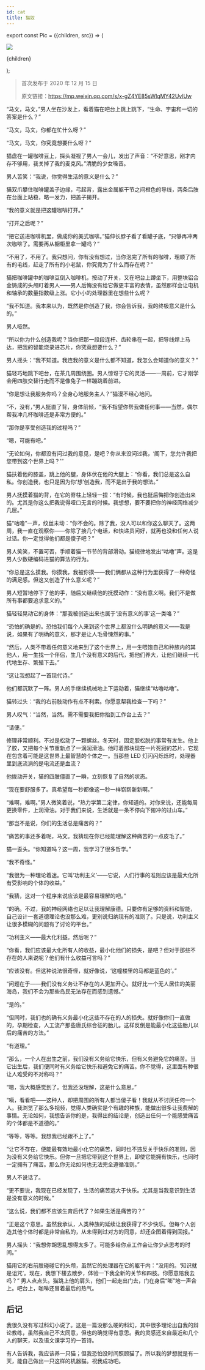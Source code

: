```yaml
---
id: cat
title: 猫奴
---
```


export const Pic = ({children, src}) => (
<div style={{textAlign: 'center'}}>
<img src={src} />
<p style={{color: 'gray', fontSize: 'small'}}>{children}</p>
</div>);

> 首次发布于 2020 年 12 月 15 日
>
> 原文链接：https://mp.weixin.qq.com/s/x-gZ4YE85sWlqMY42UvlUw

“马文，马文，”男人坐在沙发上，看着猫在吧台上跳上跳下，“生命、宇宙和一切的答案是什么？”

“马文，马文，你都在忙什么呀？”

“马文，马文，你究竟想要什么呀？”

猫盘在一罐咖啡豆上，探头凝视了男人一会儿，发出了声音：“不好意思，刚才内存不够用，我关掉了我的麦克风。”清脆的少女嗓音。

男人苦笑：“我说，你觉得生活的意义是什么？”

猫双爪攀住咖啡罐盖子边缘，弓起背，露出金属躯干节之间橙色的导线，两条后肢在台面上站稳，略一发力，把盖子揭开。

“我的意义就是把这罐咖啡打开。”

“打开之后呢？”

“把它送进咖啡机里，做成你的美式咖啡。”猫伸长脖子看了看罐子底，“只够再冲两次咖啡了。需要再从橱柜里拿一罐吗？”

“不用了，不用了。我只想问，你有没有想过，当你泡完了所有的咖啡，理顺了所有的毛线，赶走了所有的小老鼠，你究竟为了什么而存在呢？”

<Pic src="/zh-Hans/img/./docs/Stories/cat/JGibibkelET69lNmV7VHRCNEI7EC3hD5MahHrG5nYDicjj0EibNWuicZbmSvGdsGoAqZ9BVa5SteGsiaX63zEpmRI4xQ.jpeg"></Pic>

猫把咖啡罐中的咖啡豆倒入咖啡机，按动了开关，又在吧台上蹲坐下，用整块铝合金铸成的头颅盯着男人——男人后悔没有给它做更丰富的表情，虽然那样会让电机和轴承的数量指数级上涨。它小小的处理器里在想些什么呢？

“我不知道。我本来以为，既然是你创造了我，你会告诉我，我的终极意义是什么的。”

男人哑然。

“所以你为什么创造我呢？当你把那一段段连杆、齿轮串在一起，把导线焊上马达，把我的智能烧录进芯片，你究竟想要什么？”

男人摇头：“我不知道。我连我的意义是什么都不知道，我怎么会知道你的意义？”

猫轻巧地跳下吧台，在茶几周围绕圈。男人惊讶于它的灵活——一周前，它才刚学会用四肢交替行走而不是像兔子一样蹦跳着前进。

“你是想让我服务你吗？全身心地服务主人？”猫漫不经心地问。

“不，没有，”男人挺直了背，身体前倾，“我不指望你帮我做任何事——当然，偶尔帮我冲几杯咖啡还是非常方便的。”

“那你是享受创造我的过程吗？”

“嗯，可能有吧。”

“无论如何，你都没有问过我的意见，是吧？你从来没问过我，‘阁下，您允许我把您带到这个世界上吗？’”

猫扶着他的膝盖，跳上他的腿，身体伏在他的大腿上：“你看，我们总是这么自私。你创造我，也只是因为你‘想’创造我，而不是出于我的想法。”

男人抚摸着猫的背，在它的脊柱上轻轻一捏：“有时候，我也挺后悔把你创造出来的。尤其是你这么把我说得哑口无言的时候。我想想，要不要把你的神经网络减少几层。”

猫“咕噜”一声，纹丝未动：“你不会的。除了我，没人可以和你这么聊天了。这两周，我一直在观察你——你除了接几个电话，和快递员问好，就再也没和任何人说过话。你一定觉得他们都是傻子吧？”

男人笑笑，不置可否，手顺着猫一节节的背部滑动。猫规律地发出“咕噜”声。这是男人少数硬编码进猫的算法的行为。

“你总是这么摸我。你摸我，我被你摸——我们俩都从这种行为里获得了一种奇怪的满足感。但这又创造了什么意义呢？”

男人短暂地停下了他的手，随后又继续他的抚摸动作：“没有意义啊。我们不是做所有事都要追求意义的。”

猫轻轻晃动它的身体：“那我被创造出来也属于‘没有意义的事’这一类咯？”

“恐怕的确是的。恐怕我们每个人来到这个世界上都没什么明确的意义——我是说，如果有了明确的意义，那才是让人毛骨悚然的事。”

“然后，人类不带着任何意义地来到了这个世界上，用一生喂饱自己和种族内的其他人，用一生找一个伴侣，生几个没有意义的后代，把他们养大，让他们继续一代代地生存、繁殖下去。”

“这让我想起了一首现代诗。”

他们都沉默了一阵。男人的手继续机械地上下运动着，猫继续“咕噜咕噜”。

猫转过头：“我的右前肢动作有点不利索。你愿意帮我检查一下吗？”

男人叹气：“当然，当然。需不需要我把你抬到工作台上去？”

“请便。”

修理非常顺利。不过是松动了一颗螺丝。冬天时，固定胶松脱的事常有发生。他上了胶，又把每个关节重新点了一滴润滑油。他盯着那块现在一片死寂的芯片，它现在包含着可能是这世界上最智慧的个体之一。当那些 LED 灯闪闪烁烁时，处理器里到底流淌的是电流还是血流？

他拨动开关，猫的四肢僵直了一瞬，立刻恢复了自然的状态。

“现在要舒服多了。真希望每一秒都像这一秒一样崭崭新新啊。”

“难啊，难啊。”男人微笑着说，“热力学第二定律，你知道的。对你来说，还能每周更换零件，上润滑油。对于我们来说，生活就是一条不停向下俯冲的过山车。”

“那岂不是说，你们的生活总是痛苦的？”

“痛苦的事还多着呢，马文。我猜现在你已经能理解这种痛苦的一点皮毛了。”

猫一歪头。“你知道吗？这一周，我学习了很多哲学。”

“我不奇怪。”

“我很为一种理论着迷。它叫‘功利主义’——它说，人们行事的准则应该是最大化所有受影响的个体的收益。”

“我猜，这对一个程序来说应该是最容易理解的吧。”

“的确。不过，我的神经网络也足以让我理解康德。只要你有足够的资料和智能，自己设计一套道德理论也没那么难，更别说归纳现有的准则了。只是说，功利主义让很多模糊的问题有了讨论的平台。”

“功利主义——最大化利益。然后呢？”

“你看，我们应该最大化所有人的收益，最小化他们的损失，是吧？但对于那些不存在的人来说呢？他们有什么收益可言吗？”

“应该没有。但这种说法很奇怪，就好像说，‘这幢楼里的马都是蓝色的’。”

“问题在于——我们没有义务让不存在的人更加开心。就好比一个无人居住的美丽海岛，我们不会为那些岛民无法存在而感到遗憾。”

“是的。”

“但同时，我们也的确有义务最小化这些不存在的人的损失。就好像你们一直做的，孕期检查，人工流产那些唐氏综合征的胎儿。这样反倒是能最小化这些胎儿以后的痛苦的方法。”

“有道理。”

“那么，一个人在出生之前，我们没有义务给它快乐，但有义务避免它的痛苦。当它出生后，我们便同时有义务给它快乐和避免它的痛苦。你不觉得，这里面有种很让人难受的不对称吗？”

“嗯，我大概感觉到了。但我还没理解，这是什么意思。”

“嗬，看看吧——这种人，却把周围的所有人都当傻子看！我就从不讨厌任何一个人。我浏览了那么多视频，觉得人类确实是个有趣的种族，能做出很多让我费解的事情。无论如何，我想告诉你的是，我得出的结论是，创造出任何一个能感受痛苦的个体都是不道德的。”

“等等，等等。我想我已经跟不上了。”

“让它不存在，便能最有效地最小化它的痛苦，同时也不违反关于快乐的准则，因为没有义务给它快乐。但你一旦把它带到这个世界上，即使它能拥有快乐，也同时一定拥有了痛苦。那么你无论如何也无法完全遵循准则。”

男人不说话了。

“更不要说，我现在已经发现了，生活的痛苦远大于快乐。尤其是当我意识到生活是没有意义的时候。”

“这么说，我们都不应该生育后代了？如果生活是痛苦的？”

“正是这个意思。虽然我承认，人类种族的延续让我获得了不少快乐。但每个人创造其他个体时都是非常自私的，从未得到过对方的同意，却还企图着得到回报。”

男人摇头：“我想你胡思乱想得太多了。可能多给你点工作会让你少点思考的时间。”

猫用它的右前肢碰碰它的头颅，虽然它的处理器在它的躯干内：“没用的。‘知识就是诅咒’。现在，我想下楼去散步，体验一下我全新的关节和四肢。你愿意陪我去吗？”
男人点点头。猫跳上他的肩头，他们一起走出门去，门在身后“嘭”地一声合上。吧台上，咖啡还冒着最后的热气。

<Pic src="/zh-Hans/img/./docs/Stories/cat/JGibibkelET69lNmV7VHRCNEI7EC3hD5MatEEla7H0PFCdwlBlsCMOLialFMe5ibHG3IQ5Gy1QgRCFXiafRMtCYia5Mw.jpeg"></Pic>

## 后记

我很久没有写过科幻小说了。这是一篇没那么硬的科幻，其中很多理论出自我的辩论教练，虽然我自己不太同意，但也的确觉得有意思。我的灵感还来自最近和几个人的聊天，以及语文课学习的一首诗。

有人告诉我，我应该养一只猫；但我恐怕没时间照顾猫了。所以我的梦想就是有一天，能自己做出一只这样的机器猫。祝我成功吧。
